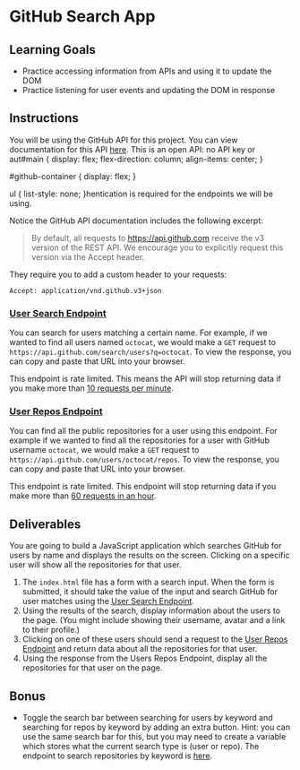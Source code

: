 # GitHub Search App

## Learning Goals

- Practice accessing information from APIs and using it to update the DOM
- Practice listening for user events and updating the DOM in response

## Instructions

You will be using the GitHub API for this project. You can view documentation
for this API [here](https://developer.github.com/v3/). This is an open API: no
API key or aut#main {
  display: flex;
  flex-direction: column;
  align-items: center;
}

#github-container {
  display: flex;
}

ul {
  list-style: none;
}hentication is required for the endpoints we will be using.

Notice the GitHub API documentation includes the following excerpt:

> By default, all requests to <https://api.github.com> receive the v3 version of
> the REST API. We encourage you to explicitly request this version via the
> Accept header.

They require you to add a custom header to your requests:

```text
Accept: application/vnd.github.v3+json
```

### [User Search Endpoint](https://developer.github.com/v3/search/#search-users)

You can search for users matching a certain name. For example, if we wanted to
find all users named `octocat`, we would make a `GET` request to
`https://api.github.com/search/users?q=octocat`. To view the response, you can
copy and paste that URL into your browser.

This endpoint is rate limited. This means the API will stop returning data if
you make more than
[10 requests per minute](https://developer.github.com/v3/search/#rate-limit).

### [User Repos Endpoint](https://developer.github.com/v3/repos/#list-user-repositories)

You can find all the public repositories for a user using this endpoint. For
example if we wanted to find all the repositories for a user with GitHub
username `octocat`, we would make a `GET` request to
`https://api.github.com/users/octocat/repos`. To view the response, you can copy
and paste that URL into your browser.

This endpoint is rate limited. This endpoint will stop returning data if you
make more than
[60 requests in an hour](https://developer.github.com/v3/#rate-limiting).

## Deliverables

You are going to build a JavaScript application which searches GitHub for users
by name and displays the results on the screen. Clicking on a specific user will
show all the repositories for that user.

1. The `index.html` file has a form with a search input. When the form is
   submitted, it should take the value of the input and search GitHub for user
   matches using the [User Search Endpoint](#user-search-endpoint).
2. Using the results of the search, display information about the users to the
   page. (You might include showing their username, avatar and a link to their
   profile.)
3. Clicking on one of these users should send a request to the
   [User Repos Endpoint](#user-repos-endpoint) and return data about all the
   repositories for that user.
4. Using the response from the Users Repos Endpoint, display all the
   repositories for that user on the page.

## Bonus

- Toggle the search bar between searching for users by keyword and searching for
  repos by keyword by adding an extra button. Hint: you can use the same search
  bar for this, but you may need to create a variable which stores what the
  current search type is (user or repo). The endpoint to search repositories by
  keyword is
  [here](https://developer.github.com/v3/search/#search-repositories).
